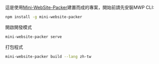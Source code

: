 這是使用[Mini-WebSite-Packer](https://github.com/KHC-ZhiHao/mini-website-packer)建置而成的專案，開始前請先安裝MWP CLI:

```bash
npm install -g mini-website-packer
```

開啟開發模式

```bash
mini-website-packer serve
```

打包程式

```bash
mini-website-packer build --lang zh-tw
```
